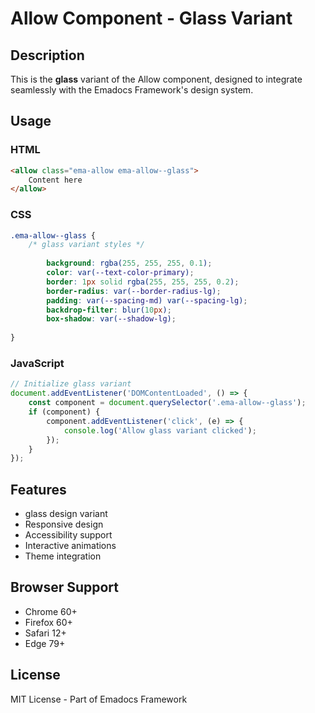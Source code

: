 # Allow Component - Glass Variant

## Description
This is the **glass** variant of the Allow component, designed to integrate seamlessly with the Emadocs Framework's design system.

## Usage

### HTML
```html
<allow class="ema-allow ema-allow--glass">
    Content here
</allow>
```

### CSS
```css
.ema-allow--glass {
    /* glass variant styles */
    
        background: rgba(255, 255, 255, 0.1);
        color: var(--text-color-primary);
        border: 1px solid rgba(255, 255, 255, 0.2);
        border-radius: var(--border-radius-lg);
        padding: var(--spacing-md) var(--spacing-lg);
        backdrop-filter: blur(10px);
        box-shadow: var(--shadow-lg);
    
}
```

### JavaScript
```javascript
// Initialize glass variant
document.addEventListener('DOMContentLoaded', () => {
    const component = document.querySelector('.ema-allow--glass');
    if (component) {
        component.addEventListener('click', (e) => {
            console.log('Allow glass variant clicked');
        });
    }
});
```

## Features
- glass design variant
- Responsive design
- Accessibility support
- Interactive animations
- Theme integration

## Browser Support
- Chrome 60+
- Firefox 60+
- Safari 12+
- Edge 79+

## License
MIT License - Part of Emadocs Framework
